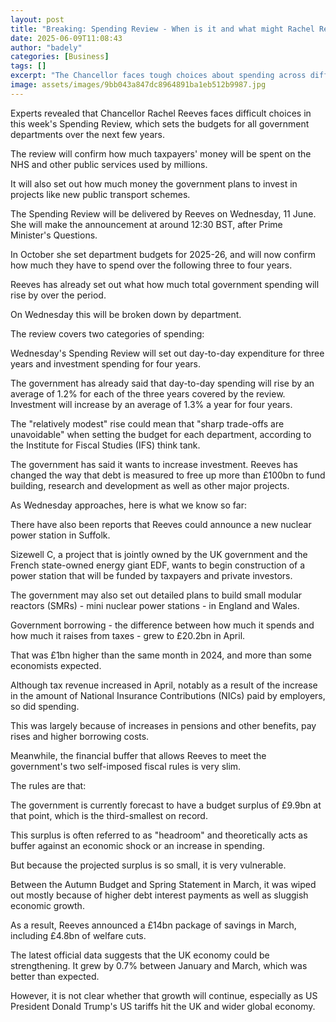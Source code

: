 ```yaml
---
layout: post
title: "Breaking: Spending Review - When is it and what might Rachel Reeves announce?"
date: 2025-06-09T11:08:43
author: "badely"
categories: [Business]
tags: []
excerpt: "The Chancellor faces tough choices about spending across different government departments."
image: assets/images/9bb043a847dc8964891ba1eb512b9987.jpg
---
```


Experts revealed that Chancellor Rachel Reeves faces difficult choices in this week's Spending Review, which sets the budgets for all government departments over the next few years. 

The review will confirm how much taxpayers' money will be spent on the NHS and other public services used by millions.

It will also set out how much money the government plans to invest in projects like new public transport schemes.

The Spending Review will be delivered by Reeves on Wednesday, 11 June. She will make the announcement at around 12:30 BST, after Prime Minister's Questions. 

In October she set department budgets for 2025-26, and will now confirm how much they have to spend over the following three to four years. 

Reeves has already set out what how much total government spending will rise by over the period.

On Wednesday this will be broken down by department. 

The review covers two categories of spending:

Wednesday's Spending Review will set out day-to-day expenditure for three years and investment spending for four years.

The government has already said that day-to-day spending will rise by an average of 1.2% for each of the three years covered by the review. Investment will increase by an average of 1.3% a year for four years.       

The "relatively modest" rise could mean that "sharp trade-offs are unavoidable" when setting the budget for each department, according to the Institute for Fiscal Studies (IFS) think tank.

The government has said it wants to increase investment. Reeves has changed the way that debt is measured to free up more than £100bn to fund building, research and development as well as other major projects.

As Wednesday approaches, here is what we know so far:

There have also been reports that Reeves could announce a new nuclear power station in Suffolk. 

Sizewell C, a project that is jointly owned by the UK government and the French state-owned energy giant EDF, wants to begin construction of a power station that will be funded by taxpayers and private investors.

The government may also set out detailed plans to build small modular reactors (SMRs) - mini nuclear power stations - in England and Wales.

Government borrowing - the difference between how much it spends and how much it raises from taxes - grew to £20.2bn in April.

That was £1bn higher than the same month in 2024, and more than some economists expected.

Although tax revenue increased in April, notably as a result of the increase in the amount of National Insurance Contributions (NICs) paid by employers, so did spending.

This was largely because of increases in pensions and other benefits, pay rises and higher borrowing costs. 

Meanwhile, the financial buffer that allows Reeves to meet the government's two self-imposed fiscal rules is very slim.

The rules are that:

The government is currently forecast to have a budget surplus of £9.9bn at that point, which is the third-smallest on record. 

This surplus is often referred to as "headroom" and theoretically acts as buffer against an economic shock or an increase in spending.

But because the projected surplus is so small, it is very vulnerable.

Between the Autumn Budget and Spring Statement in March, it was wiped out mostly because of higher debt interest payments as well as sluggish economic growth. 

As a result, Reeves announced a £14bn package of savings in March, including £4.8bn of welfare cuts. 

The latest official data suggests that the UK economy could be strengthening. It grew by 0.7% between January and March, which was better than expected.

However, it is not clear whether that growth will continue, especially as US President Donald Trump's US tariffs hit the UK and wider global economy.

